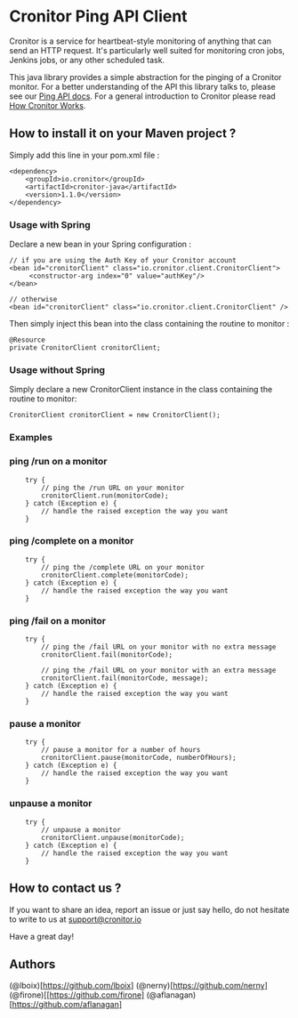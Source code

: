 # Cronitor Ping API Client

Cronitor is a service for heartbeat-style monitoring of anything that can send an HTTP request. It's particularly well suited for monitoring cron jobs, Jenkins jobs, or any other scheduled task.

This java library provides a simple abstraction for the pinging of a Cronitor monitor. For a better understanding of the API this library talks to, please see our [Ping API docs](https://cronitor.io/docs/ping-api). For a general introduction to Cronitor please read [How Cronitor Works](https://cronitor.io/docs/how-cronitor-works).

## How to install it on your Maven project ?
Simply add this line in your pom.xml file :
```
<dependency>
    <groupId>io.cronitor</groupId>
    <artifactId>cronitor-java</artifactId>
    <version>1.1.0</version>
</dependency>
```

### Usage with Spring

Declare a new bean in your Spring configuration :
```
// if you are using the Auth Key of your Cronitor account
<bean id="cronitorClient" class="io.cronitor.client.CronitorClient">
     <constructor-arg index="0" value="authKey"/>
</bean>

// otherwise
<bean id="cronitorClient" class="io.cronitor.client.CronitorClient" />
```

Then simply inject this bean into the class containing the routine to monitor :
```
@Resource
private CronitorClient cronitorClient;
```

### Usage without Spring
Simply declare a new CronitorClient instance in the class containing the routine to monitor:
```
CronitorClient cronitorClient = new CronitorClient();
```

### Examples

### ping /run on a monitor
```
    try {
        // ping the /run URL on your monitor
        cronitorClient.run(monitorCode);
    } catch (Exception e) {
        // handle the raised exception the way you want
    }
```
### ping /complete on a monitor
```
    try {
        // ping the /complete URL on your monitor
        cronitorClient.complete(monitorCode);
    } catch (Exception e) {
        // handle the raised exception the way you want
    }
```
### ping /fail on a monitor
```
    try {
        // ping the /fail URL on your monitor with no extra message
        cronitorClient.fail(monitorCode);
        
        // ping the /fail URL on your monitor with an extra message
        cronitorClient.fail(monitorCode, message);
    } catch (Exception e) {
        // handle the raised exception the way you want
    }
```
### pause a monitor
```
    try {
        // pause a monitor for a number of hours
        cronitorClient.pause(monitorCode, numberOfHours);
    } catch (Exception e) {
        // handle the raised exception the way you want
    }
```
### unpause a monitor
```
    try {
        // unpause a monitor
        cronitorClient.unpause(monitorCode);
    } catch (Exception e) {
        // handle the raised exception the way you want
    }
```

## How to contact us ?

If you want to share an idea, report an issue or just say hello, do not hesitate to write to us at support@cronitor.io 

Have a great day!

## Authors
(@lboix)[https://github.com/lboix]
(@nerny)[https://github.com/nerny]
(@firone)[[https://github.com/firone]
(@aflanagan)[https://github.com/aflanagan]
